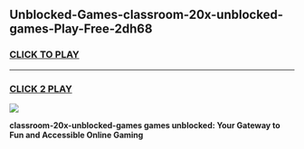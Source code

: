 
## Unblocked-Games-classroom-20x-unblocked-games-Play-Free-2dh68
<h3>
<a href="https://premium76.site?title=classroom-20x-unblocked-games&ref=20M">CLICK TO PLAY</a></h3>
<hr>

<h3>
<a href="https://premium76.site?title=classroom-20x-unblocked-games&ref=20M">CLICK 2 PLAY</a>
  
</h3>

<a href="https://premium76.site?title=classroom-20x-unblocked-games&ref=19M"><img src="https://clearcache.store/games.png"></a>


**classroom-20x-unblocked-games games unblocked: Your Gateway to Fun and Accessible Online Gaming**
